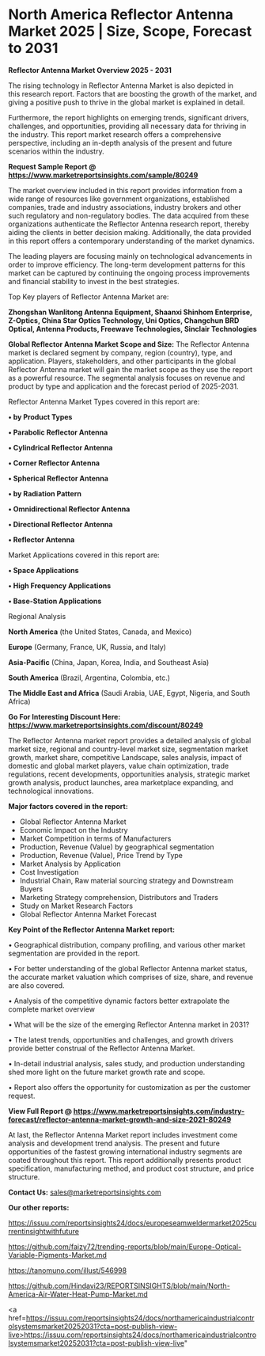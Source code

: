 # North America Reflector Antenna Market 2025 | Size, Scope, Forecast to 2031

<Strong> Reflector Antenna Market Overview 2025 - 2031</strong>

The rising technology in Reflector Antenna Market is also depicted in this research report. Factors that are boosting the growth of the market, and giving a positive push to thrive in the global market is explained in detail.

Furthermore, the report highlights on emerging trends, significant drivers, challenges, and opportunities, providing all necessary data for thriving in the industry. This report market research offers a comprehensive perspective, including an in-depth analysis of the present and future scenarios within the industry.

<strong>Request Sample Report @ <a href=https://www.marketreportsinsights.com/sample/80249>https://www.marketreportsinsights.com/sample/80249</a></strong>

The market overview included in this report provides information from a wide range of resources like government organizations, established companies, trade and industry associations, industry brokers and other such regulatory and non-regulatory bodies. The data acquired from these organizations authenticate the Reflector Antenna research report, thereby aiding the clients in better decision making. Additionally, the data provided in this report offers a contemporary understanding of the market dynamics.

The leading players are focusing mainly on technological advancements in order to improve efficiency. The long-term development patterns for this market can be captured by continuing the ongoing process improvements and financial stability to invest in the best strategies.

Top Key players of Reflector Antenna Market are:

<strong>Zhongshan Wanlitong Antenna Equipment, Shaanxi Shinhom Enterprise, Z-Optics, China Star Optics Technology, Uni Optics, Changchun BRD Optical, Antenna Products, Freewave Technologies, Sinclair Technologies</strong>

<strong><b>Global Reflector Antenna Market Scope and Size:</b></strong>
The Reflector Antenna market is declared segment by company, region (country), type, and application. Players, stakeholders, and other participants in the global Reflector Antenna market will gain the market scope as they use the report as a powerful resource. The segmental analysis focuses on revenue and product by type and application and the forecast period of 2025-2031.

Reflector Antenna Market Types covered in this report are:

<strong>• by Product Types

• Parabolic Reflector Antenna

• Cylindrical Reflector Antenna

• Corner Reflector Antenna

• Spherical Reflector Antenna

• by Radiation Pattern

• Omnidirectional Reflector Antenna

• Directional Reflector Antenna

• Reflector Antenna</strong>

Market Applications covered in this report are:

<strong>• Space Applications

• High Frequency Applications

• Base-Station Applications</strong> 

Regional Analysis

<strong>North America</strong> (the United States, Canada, and Mexico)

<strong>Europe</strong> (Germany, France, UK, Russia, and Italy)

<strong>Asia-Pacific</strong> (China, Japan, Korea, India, and Southeast Asia)

<strong>South America</strong> (Brazil, Argentina, Colombia, etc.)

<strong>The Middle East and Africa</strong> (Saudi Arabia, UAE, Egypt, Nigeria, and South Africa)

<strong>Go For Interesting Discount Here: <a href=https://www.marketreportsinsights.com/discount/80249>https://www.marketreportsinsights.com/discount/80249</a></strong>

The Reflector Antenna market report provides a detailed analysis of global market size, regional and country-level market size, segmentation market growth, market share, competitive Landscape, sales analysis, impact of domestic and global market players, value chain optimization, trade regulations, recent developments, opportunities analysis, strategic market growth analysis, product launches, area marketplace expanding, and technological innovations.

<strong><b>Major factors covered in the report:</b></strong>
<ul>
  <li>Global Reflector Antenna Market </li>
  <li>Economic Impact on the Industry</li>
  <li>Market Competition in terms of Manufacturers</li>
  <li>Production, Revenue (Value) by geographical segmentation</li>
  <li>Production, Revenue (Value), Price Trend by Type</li>
  <li>Market Analysis by Application</li>
  <li>Cost Investigation</li>
  <li>Industrial Chain, Raw material sourcing strategy and Downstream Buyers</li>
  <li>Marketing Strategy comprehension, Distributors and Traders</li>
  <li>Study on Market Research Factors</li>
  <li>Global Reflector Antenna Market Forecast</li>
</ul>

<strong><b>Key Point of the Reflector Antenna Market report:</b></strong>

• Geographical distribution, company profiling, and various other market segmentation are provided in the report.

• For better understanding of the global Reflector Antenna market status, the accurate market valuation which comprises of size, share, and revenue are also covered.

• Analysis of the competitive dynamic factors better extrapolate the complete market overview

• What will be the size of the emerging Reflector Antenna market in 2031?

• The latest trends, opportunities and challenges, and growth drivers provide better construal of the Reflector Antenna Market.

• In-detail industrial analysis, sales study, and production understanding shed more light on the future market growth rate and scope.

• Report also offers the opportunity for customization as per the customer request.

<strong><b>View Full Report @ <a href=https://www.marketreportsinsights.com/industry-forecast/reflector-antenna-market-growth-and-size-2021-80249>https://www.marketreportsinsights.com/industry-forecast/reflector-antenna-market-growth-and-size-2021-80249</a></b></strong>


At last, the Reflector Antenna Market report includes investment come analysis and development trend analysis. The present and future opportunities of the fastest growing international industry segments are coated throughout this report. This report additionally presents product specification, manufacturing method, and product cost structure, and price structure.

<strong>Contact Us:</strong>
sales@marketreportsinsights.com

<strong>Our other reports:</strong>

<a href=https://issuu.com/reportsinsights24/docs/europeseamweldermarket2025currentinsightwithfuture>https://issuu.com/reportsinsights24/docs/europeseamweldermarket2025currentinsightwithfuture</a>

<a href=https://github.com/faizy72/trending-reports/blob/main/Europe-Optical-Variable-Pigments-Market.md>https://github.com/faizy72/trending-reports/blob/main/Europe-Optical-Variable-Pigments-Market.md</a>

<a href=https://tanomuno.com/illust/546998>https://tanomuno.com/illust/546998</a>

<a href=https://github.com/Hindavi23/REPORTSINSIGHTS/blob/main/North-America-Air-Water-Heat-Pump-Market.md>https://github.com/Hindavi23/REPORTSINSIGHTS/blob/main/North-America-Air-Water-Heat-Pump-Market.md</a>

<a href=https://issuu.com/reportsinsights24/docs/northamericaindustrialcontrolsystemsmarket20252031?cta=post-publish-view-live>https://issuu.com/reportsinsights24/docs/northamericaindustrialcontrolsystemsmarket20252031?cta=post-publish-view-live</a>"
